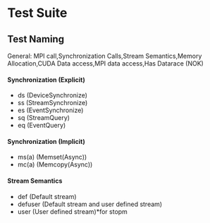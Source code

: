 # Test Suite

## Test Naming

General: MPI call,Synchronization Calls,Stream Semantics,Memory Allocation,CUDA Data access,MPI data access,Has Datarace (NOK)

#### Synchronization (Explicit)
- ds (DeviceSynchronize)
- ss (StreamSynchronize)
- es (EventSynchronize)
- sq (StreamQuery)
- eq (EventQuery)

#### Synchronization (Implicit)

- ms(a) (Memset(Async))
- mc(a) (Memcopy(Async))

#### Stream Semantics
- def (Default stream)
- defuser (Default stream and user defined stream)
- user (User defined stream)*for stopm
